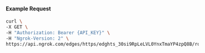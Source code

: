 <!-- Code generated for API Clients. DO NOT EDIT. -->

#### Example Request

```bash
curl \
-X GET \
-H "Authorization: Bearer {API_KEY}" \
-H "Ngrok-Version: 2" \
https://api.ngrok.com/edges/https/edghts_30si9RpLeLVL0YnxTmaYP4zpQ8B/routes/edghtsrt_30si9YpAXdNhr0JZ29JrRfYU5WI/websocket_tcp_converter
```
